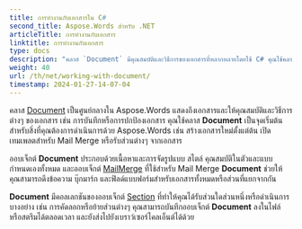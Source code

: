 ```yaml
---
title: การทำงานกับเอกสารใน C#
second_title: Aspose.Words สำหรับ .NET
articleTitle: การทำงานกับเอกสาร
linktitle: การทำงานกับเอกสาร
type: docs
description: "คลาส `Document` มีคุณสมบัติและวิธีการของเอกสารที่หลากหลายโดยใช้ C# คุณใช้คลาส `Document` เป็นจุดเริ่มต้นสำหรับสิ่งที่คุณต้องการดำเนินการด้วย Aspose.Words สำหรับ .NET ออบเจ็กต์ `Document` สามารถบันทึกลงในไฟล์หรือสตรีมและส่งไปยังเบราว์เซอร์ได้ด้วย"
weight: 40
url: /th/net/working-with-document/
timestamp: 2024-01-27-14-07-04
---
```


คลาส [Document](https://reference.aspose.com/words/net/aspose.words/document/) เป็นศูนย์กลางใน Aspose.Words แสดงถึงเอกสารและให้คุณสมบัติและวิธีการต่างๆ ของเอกสาร เช่น การบันทึกหรือการปกป้องเอกสาร คุณใช้คลาส **Document** เป็นจุดเริ่มต้นสำหรับสิ่งที่คุณต้องการดำเนินการด้วย Aspose.Words เช่น สร้างเอกสารใหม่ตั้งแต่ต้น เปิดเทมเพลตสำหรับ Mail Merge หรือรับส่วนต่างๆ จากเอกสาร

ออบเจ็กต์ **Document** ประกอบด้วยเนื้อหาและการจัดรูปแบบ สไตล์ คุณสมบัติในตัวและแบบกำหนดเองทั้งหมด และออบเจ็กต์ [MailMerge](https://reference.aspose.com/words/net/aspose.words.mailmerging/mailmerge/) ที่ใช้สำหรับ Mail Merge **Document** ช่วยให้คุณสามารถดึงข้อความ บุ๊กมาร์ก และฟิลด์แบบฟอร์มสำหรับเอกสารทั้งหมดหรือส่วนที่แยกจากกัน

**Document** มีคอลเลกชันของออบเจ็กต์ [Section](https://reference.aspose.com/words/net/aspose.words/section/) ที่ทำให้คุณได้รับส่วนใดส่วนหนึ่งหรือดำเนินการบางอย่าง เช่น การคัดลอกหรือย้ายส่วนต่างๆ คุณสามารถบันทึกออบเจ็กต์ **Document** ลงในไฟล์หรือสตรีมได้ตลอดเวลา และยังส่งไปยังเบราว์เซอร์ไคลเอ็นต์ได้ด้วย
